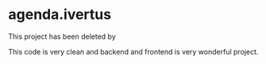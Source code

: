 # agenda.ivertus

This project has been deleted by 

This code is very clean and backend and frontend is very wonderful project.
